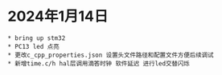 # 2024年1月14日
    * bring up stm32 
    * PC13 led 点亮
    * 更改c_cpp_properties.json 设置头文件路径和配置文件方便后续调试
    * 新增time.c/h hal层调用滴答时钟 软件延迟 进行led交替闪烁